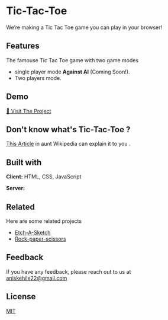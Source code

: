 # Tic-Tac-Toe

We’re making a Tic Tac Toe game you can play in your browser!

## Features

 The famouse Tic Tac Toe game with two game modes

- single player mode **Against AI** (Coming Soon!).
- Two players mode.

## Demo

[🔗 Visit The Project](https://aniskehila.github.io/TicTacToe/)

## Don't know what's Tic-Tac-Toe ?

[This Article](https://en.wikipedia.org/wiki/Tic-tac-toe) in aunt Wikipedia can explain it to you .

## Built with

**Client:** HTML, CSS, JavaScript

**Server:**

## Related

Here are some related projects

- [Etch-A-Sketch](https://github.com/AnisKehila/Etch-A-Sketch)
- [Rock-paper-scissors](https://github.com/AnisKehila/Rock-paper-scissors)

## Feedback

If you have any feedback, please reach out to us at aniskehile22@gmail.com

## License

[MIT](https://choosealicense.com/licenses/mit/)